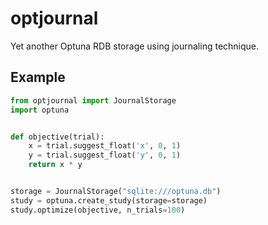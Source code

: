 optjournal
==========

Yet another Optuna RDB storage using journaling technique.


Example
-------

```python
from optjournal import JournalStorage
import optuna


def objective(trial):
    x = trial.suggest_float('x', 0, 1)
    y = trial.suggest_float('y', 0, 1)
    return x * y


storage = JournalStorage("sqlite:///optuna.db")
study = optuna.create_study(storage=storage)
study.optimize(objective, n_trials=100)
```
